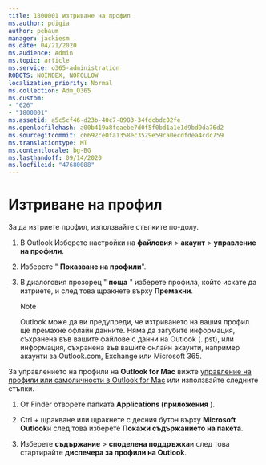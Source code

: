 ```yaml
---
title: 1800001 изтриване на профил
ms.author: pdigia
author: pebaum
manager: jackiesm
ms.date: 04/21/2020
ms.audience: Admin
ms.topic: article
ms.service: o365-administration
ROBOTS: NOINDEX, NOFOLLOW
localization_priority: Normal
ms.collection: Adm_O365
ms.custom:
- "626"
- "1800001"
ms.assetid: a5c5cf46-d23b-40c7-8983-34fdcbdc02fe
ms.openlocfilehash: a00b419a8feaebe7d0f5f0bd1a1e1d9bd9da76d2
ms.sourcegitcommit: c6692ce0fa1358ec3529e59ca0ecdfdea4cdc759
ms.translationtype: MT
ms.contentlocale: bg-BG
ms.lasthandoff: 09/14/2020
ms.locfileid: "47680088"
---
```

# <a name="delete-a-profile"></a>Изтриване на профил

За да изтриете профил, използвайте стъпките по-долу.
  
1. В Outlook Изберете настройки на **файловия** \> **акаунт** \> **управление на профили**.

2. Изберете " **Показване на профили**".

3. В диалоговия прозорец " **поща** " изберете профила, който искате да изтриете, и след това щракнете върху **Премахни**.

    > [!NOTE]
    > Outlook може да ви предупреди, че изтриването на вашия профил ще премахне офлайн данните. Няма да загубите информация, съхранена във вашите файлове с данни на Outlook (. pst), или информация, съхранена във вашите онлайн акаунти, например акаунти за Outlook.com, Exchange или Microsoft 365.
  
За управлението на профили на **Outlook for Mac** вижте [управление на профили или самоличности в Outlook for Mac](https://support.office.com/article/fed2a955-74df-4a24-bef6-78a426958c4c.aspx) или използвайте следните стъпки.
  
1. От Finder отворете папката **Applications (приложения** ).

2. Ctrl + щракване или щракнете с десния бутон върху **Microsoft Outlook**и след това изберете **Покажи съдържанието на пакета**.

3. Изберете **съдържание** \> **споделена поддръжка**и след това стартирайте **диспечера за профили на Outlook**.
